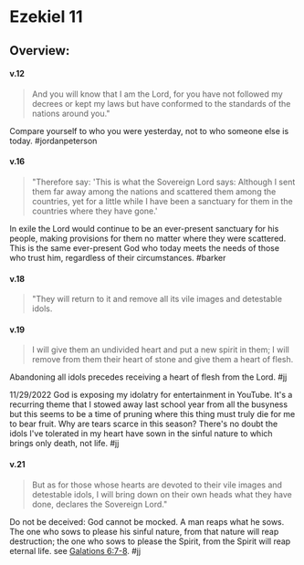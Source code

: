 # Ezekiel 11

## Overview:


#### v.12
>And you will know that I am the Lord, for you have not followed my decrees or kept my laws but have conformed to the standards of the nations around you."

Compare yourself to who you were yesterday, not to who someone else is today.
#jordanpeterson 

#### v.16
>"Therefore say: 'This is what the Sovereign Lord says: Although I sent them far away among the nations and scattered them among the countries, yet for a little while I have been a sanctuary for them in the countries where they have gone.'

In exile the Lord would continue to be an ever-present sanctuary for his people, making provisions for them no matter where they were scattered. This is the same ever-present God who today meets the needs of those who trust him, regardless of their circumstances.
#barker 

#### v.18
>"They will return to it and remove all its vile images and detestable idols.

#### v.19
>I will give them an undivided heart and put a new spirit in them; I will remove from them their heart of stone and give them a heart of flesh.

Abandoning all idols precedes receiving a heart of flesh from the Lord.
#jj 

11/29/2022 God is exposing my idolatry for entertainment in YouTube. It's a recurring theme that I stowed away last school year from all the busyness but this seems to be a time of pruning where this thing must truly die for me to bear fruit. Why are tears scarce in this season? There's no doubt the idols I've tolerated in my heart have sown in the sinful nature to which brings only death, not life.
#jj 

#### v.21
>But as for those whose hearts are devoted to their vile images and detestable idols, I will bring down on their own heads what they have done, declares the Sovereign Lord."

Do not be deceived: God cannot be mocked. A man reaps what he sows. The one who sows to please his sinful nature, from that nature will reap destruction; the one who sows to please the Spirit, from the Spirit will reap eternal life. see [Galations 6:7-8](Galatians6.md#v.7-8).
#jj 